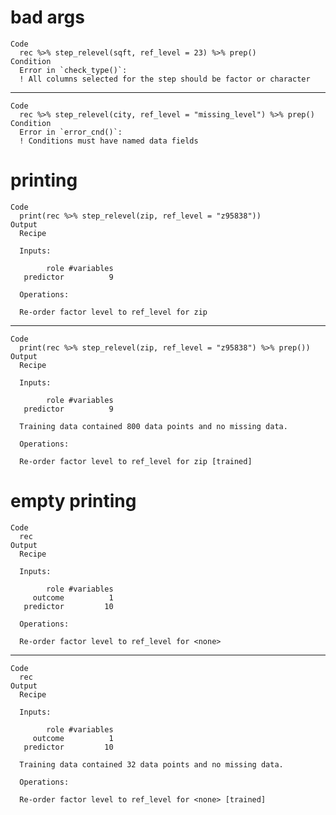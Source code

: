 # bad args

    Code
      rec %>% step_relevel(sqft, ref_level = 23) %>% prep()
    Condition
      Error in `check_type()`:
      ! All columns selected for the step should be factor or character

---

    Code
      rec %>% step_relevel(city, ref_level = "missing_level") %>% prep()
    Condition
      Error in `error_cnd()`:
      ! Conditions must have named data fields

# printing

    Code
      print(rec %>% step_relevel(zip, ref_level = "z95838"))
    Output
      Recipe
      
      Inputs:
      
            role #variables
       predictor          9
      
      Operations:
      
      Re-order factor level to ref_level for zip

---

    Code
      print(rec %>% step_relevel(zip, ref_level = "z95838") %>% prep())
    Output
      Recipe
      
      Inputs:
      
            role #variables
       predictor          9
      
      Training data contained 800 data points and no missing data.
      
      Operations:
      
      Re-order factor level to ref_level for zip [trained]

# empty printing

    Code
      rec
    Output
      Recipe
      
      Inputs:
      
            role #variables
         outcome          1
       predictor         10
      
      Operations:
      
      Re-order factor level to ref_level for <none>

---

    Code
      rec
    Output
      Recipe
      
      Inputs:
      
            role #variables
         outcome          1
       predictor         10
      
      Training data contained 32 data points and no missing data.
      
      Operations:
      
      Re-order factor level to ref_level for <none> [trained]

